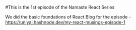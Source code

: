 #This is the 1st episode of the Namaste React Series

We did the basic foundations of React 
Blog for the episode - https://uniyal.hashnode.dev/my-react-musings-episode-1 